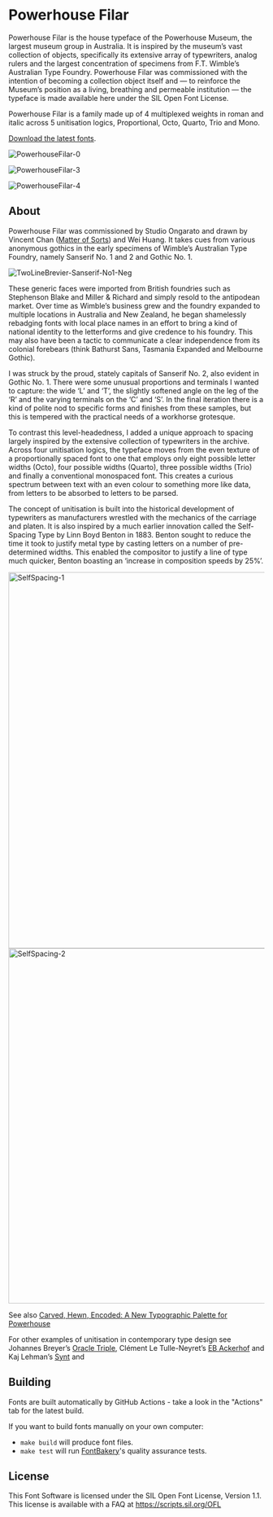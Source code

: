 # Powerhouse Filar

Powerhouse Filar is the house typeface of the Powerhouse Museum, the largest museum group in Australia. It is inspired by the museum’s vast collection of objects, specifically its extensive array of typewriters, analog rulers and the largest concentration of specimens from F.T. Wimble’s Australian Type Foundry. Powerhouse Filar was commissioned with the intention of becoming a collection object itself and — to reinforce the Museum’s position as a living, breathing and permeable institution — the typeface is made available here under the SIL Open Font License.

Powerhouse Filar is a family made up of 4 multiplexed weights in roman and italic across 5 unitisation logics, Proportional, Octo, Quarto, Trio and Mono.

[Download the latest fonts]().

![PowerhouseFilar-0](https://github.com/user-attachments/assets/fc614386-d52d-40dc-a8e2-b47ae5015a20)

![PowerhouseFilar-3](https://github.com/user-attachments/assets/ba18ae49-3add-4ca3-a4a7-9d234f53d92e)

![PowerhouseFilar-4](https://github.com/user-attachments/assets/227ece17-6e9c-4c60-94fd-876a7bf7d471)


## About

Powerhouse Filar was commissioned by Studio Ongarato and drawn by Vincent Chan ([Matter of Sorts](http://www.matterofsorts.com)) and Wei Huang. It takes cues from various anonymous gothics in the early specimens of Wimble’s Australian Type Foundry, namely Sanserif No. 1 and 2 and Gothic No. 1.

![TwoLineBrevier-Sanserif-No1-Neg](https://github.com/user-attachments/assets/8425b23d-9c03-4ba3-bb52-f4ac38f3641e)

These generic faces were imported from British foundries such as Stephenson Blake and Miller & Richard and simply resold to the antipodean market. Over time as Wimble’s business grew and the foundry expanded to multiple locations in Australia and New Zealand, he began shamelessly rebadging fonts with local place names in an effort to bring a kind of national identity to the letterforms and give credence to his foundry. This may also have been a tactic to communicate a clear independence from its colonial forebears (think Bathurst Sans, Tasmania Expanded and Melbourne Gothic).

I was struck by the proud, stately capitals of Sanserif No. 2, also evident in Gothic No. 1. There were some unusual proportions and terminals I wanted to capture: the wide ‘L’ and ‘T’, the slightly softened angle on the leg of the ‘R’ and the varying terminals on the ‘C’ and ‘S’. In the final iteration there is a kind of polite nod to specific forms and finishes from these samples, but this is tempered with the practical needs of a workhorse grotesque.

To contrast this level-headedness, I added a unique approach to spacing largely inspired by the extensive collection of typewriters in the archive. Across four unitisation logics, the typeface moves from the even texture of a proportionally spaced font to one that employs only eight possible letter widths (Octo), four possible widths (Quarto), three possible widths (Trio) and finally a conventional monospaced font. This creates a curious spectrum between text with an even colour to something more like data, from letters to be absorbed to letters to be parsed.

The concept of unitisation is built into the historical development of typewriters as manufacturers wrestled with the mechanics of the carriage and platen. It is also inspired by a much earlier innovation called the Self-Spacing Type by Linn Boyd Benton in 1883. Benton sought to reduce the time it took to justify metal type by casting letters on a number of pre-determined widths. This enabled the compositor to justify a line of type much quicker, Benton boasting an ‘increase in composition speeds by 25%’.  

<img width="739" alt="SelfSpacing-1" src="https://github.com/user-attachments/assets/98687816-288b-44c1-8864-e35bc6a1e747">
<img width="698" alt="SelfSpacing-2" src="https://github.com/user-attachments/assets/4e57098f-a35b-4809-aaec-652d3f2dc4b5">

See also [Carved, Hewn, Encoded: A New Typographic Palette for Powerhouse](https://powerhouse.com.au/stories/carved-hewn-encoded)

For other examples of unitisation in contemporary type design see Johannes Breyer’s [Oracle Triple](https://abcdinamo.com/news/oracle-battling-an-ancient-system-of-triples), Clément Le Tulle-Neyret’s [EB Ackerhof](https://electrobibliotheque.org/cltn/EB-Ackerhof-87d424c1209443bbb2557251e49f16a2) and Kaj Lehman’s [Synt](https://abcdinamo.com/news/synt-a-rhythmic-reimagining-of-modern-faces-for-todays-streaming-world) and 


## Building

Fonts are built automatically by GitHub Actions - take a look in the "Actions" tab for the latest build.

If you want to build fonts manually on your own computer:

* `make build` will produce font files.
* `make test` will run [FontBakery](https://github.com/googlefonts/fontbakery)'s quality assurance tests.


## License

This Font Software is licensed under the SIL Open Font License, Version 1.1.
This license is available with a FAQ at
https://scripts.sil.org/OFL
